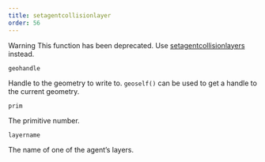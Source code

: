 ```yaml
---
title: setagentcollisionlayer
order: 56
---
```

Warning
This function has been deprecated. Use [setagentcollisionlayers](setagentcollisionlayers.html "Sets the collision layers of an agent primitive.") instead.

`geohandle`

Handle to the geometry to write to. `geoself()` can be used to get a handle to the current geometry.

`prim`

The primitive number.

`layername`

The name of one of the agent’s layers.
